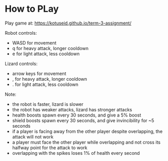 # How to PLay

Play game at: <https://kotuseid.github.io/term-3-assignment/>

Robot controls:
* WASD for movement
* q for heavy attack, longer cooldown
* e for light attack, less cooldown

Lizard controls:
* arrow keys for movement
* , for heavy attack, longer cooldown
* . for light attack, less cooldown

Note:
* the robot is faster, lizard is slower
* the robot has weaker attacks, lizard has stronger attacks
* health boosts spawn every 30 seconds, and give a 5% boost
* shield boosts spawn every 30 seconds, and give invincibility for ~5 seconds
* if a player is facing away from the other player despite overlapping, the attack will not work
* a player must face the other player while overlapping and not cross its halfway point for the attack to work
* overlapping with the spikes loses 1% of health every second
